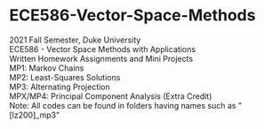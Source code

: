 # ECE586-Vector-Space-Methods
2021 Fall Semester, Duke University  
ECE586 - Vector Space Methods with Applications  
Written Homework Assignments and Mini Projects  
MP1: Markov Chains  
MP2: Least-Squares Solutions  
MP3: Alternating Projection  
MPX/MP4: Principal Component Analysis (Extra Credit)  
Note: All codes can be found in folders having names such as "[lz200]_mp3"
